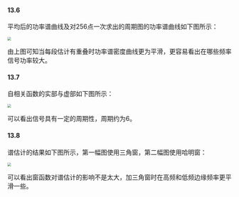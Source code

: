 #### 13.6

平均后的功率谱曲线及对256点一次求出的周期图的功率谱曲线如下图所示：

<img src="/run/user/1000/doc/23b8da5/13_6.png" style="zoom:50%;" />

由上图可知当每段估计有重叠时功率谱密度曲线更为平滑，更容易看出在哪些频率信号功率较大。

#### 13.7

自相关函数的实部与虚部如下图所示：

<img src="/run/user/1000/doc/3a9afd3d/13_7.png" style="zoom:50%;" />

可以看出信号具有一定的周期性，周期约为6。

#### 13.8

谱估计的结果如下图所示，第一幅图使用三角窗，第二幅图使用哈明窗：

<img src="/run/user/1000/doc/959b2627/13_8.png" style="zoom:50%;" />

可以看出窗函数对谱估计的影响不是太大，加三角窗时在高频和低频边缘频率更平滑一些。